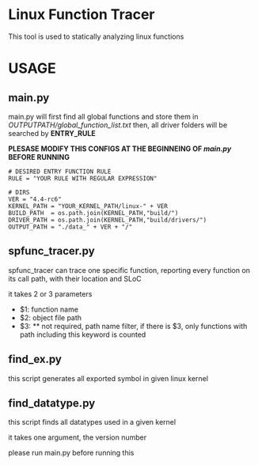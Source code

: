 # Linux Function Tracer
This tool is used to statically analyzing linux functions

# USAGE

## main.py
main.py will first find all global functions and store them in *OUTPUTPATH/global_function_list.txt*
then, all driver folders will be searched by **ENTRY_RULE**

**PLESASE MODIFY THIS CONFIGS AT THE BEGINNEING OF *main.py* BEFORE RUNNING**
```
# DESIRED ENTRY FUNCTION RULE
RULE = "YOUR RULE WITH REGULAR EXPRESSION"

# DIRS
VER = "4.4-rc6"
KERNEL_PATH = "YOUR_KERNEL_PATH/linux-" + VER
BUILD_PATH 	= os.path.join(KERNEL_PATH,"build/")
DRIVER_PATH = os.path.join(KERNEL_PATH,"build/drivers/")
OUTPUT_PATH = "./data_" + VER + "/"
```

## spfunc_tracer.py
spfunc_tracer can trace one specific function, reporting every 
function on its call path, with their location and SLoC

it takes 2 or 3 parameters
* $1:	function name
* $2:	object file path
* $3: ** not required, path name filter,
if there is $3, only functions with path including 
this keyword is counted

## find_ex.py
this script generates all exported symbol in given linux kernel

## find_datatype.py
this script finds all datatypes used in a given kernel

it takes one argument, the version number

please run main.py before running this

